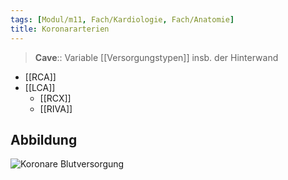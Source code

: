```yaml
---
tags: [Modul/m11, Fach/Kardiologie, Fach/Anatomie]
title: Koronararterien
---
```

> **Cave**:: Variable [[Versorgungstypen]] insb. der Hinterwand
- [[RCA]]
- [[LCA]]
	- [[RCX]]
	- [[RIVA]]
## Abbildung
![Koronare Blutversorgung](https://media-de.amboss.com/media/thumbs/big_6006e212ce94f.jpg)